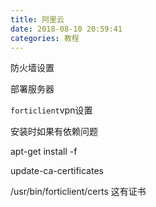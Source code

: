 ```yaml
---
title: 阿里云
date: 2018-08-10 20:59:41
categories: 教程
---
```


防火墙设置

部署服务器

`forticlient`vpn设置

安装时如果有依赖问题

apt-get install -f

update-ca-certificates

/usr/bin/forticlient/certs 这有证书